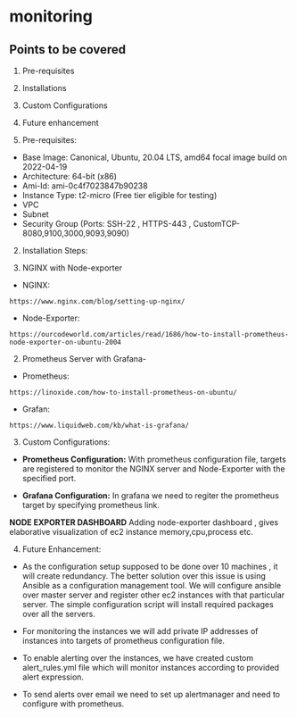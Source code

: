 # monitoring

## Points to be covered
1. Pre-requisites
2. Installations
3. Custom Configurations
4. Future enhancement

1. Pre-requisites:
- Base Image: Canonical, Ubuntu, 20.04 LTS, amd64 focal image build on 2022-04-19
- Architecture: 64-bit (x86)
- Ami-Id: ami-0c4f7023847b90238
- Instance Type: t2-micro (Free tier eligible for testing)
- VPC 
- Subnet
- Security Group (Ports: SSH-22 , HTTPS-443 , CustomTCP-8080,9100,3000,9093,9090)

2. Installation Steps:

1. NGINX with Node-exporter
- NGINX:
```
https://www.nginx.com/blog/setting-up-nginx/
```
- Node-Exporter:
```
https://ourcodeworld.com/articles/read/1686/how-to-install-prometheus-node-exporter-on-ubuntu-2004
```
2. Prometheus Server with Grafana-
- Prometheus:
```
https://linoxide.com/how-to-install-prometheus-on-ubuntu/
```
- Grafan:
```
https://www.liquidweb.com/kb/what-is-grafana/
```
3. Custom Configurations:
- **Prometheus Configuration:** With prometheus configuration file, targets are registered to monitor the NGINX server and Node-Exporter with the specified port.

- **Grafana Configuration:** In grafana we need to regiter the prometheus target by specifying prometheus link.

**NODE EXPORTER DASHBOARD** Adding node-exporter dashboard , gives elaborative visualization of ec2 instance memory,cpu,process etc.

4. Future Enhancement:
- As the configuration setup supposed to be done over 10 machines , it will create redundancy. The better solution over this issue is using Ansible as a configuration management tool.
We will configure ansible over master server and register other ec2 instances with that particular server. The simple configuration script will install required packages over all the servers.

- For monitoring the instances we will add private IP addresses of instances into targets of prometheus configuration file.

- To enable alerting over the instances, we have created custom alert_rules.yml file which will monitor instances according to provided alert expression.

- To send alerts over email we need to set up  alertmanager and need to configure with prometheus.